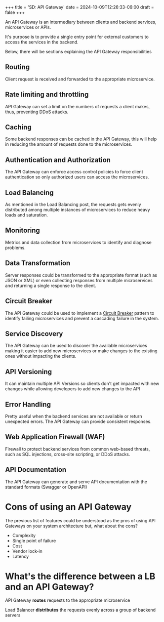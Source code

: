 +++
title = 'SD: API Gateway'
date = 2024-10-09T12:26:33-06:00
draft = false
+++

An API Gateway is an intermediary between clients and backend services, microservices or APIs.

It's purpose is to provide a single entry point for external customers to access the services in the backend.

Below, there will be sections explaining the API Gateway responsibilities

## Routing

Client request is received and forwarded to the appropriate microservice.

## Rate limiting and throttling

API Gateway can set a limit on the numbers of requests a client makes, thus, preventing DDoS attacks.

## Caching

Some backend responses can be cached in the API Gateway, this will help in reducing the amount of requests done to the microservices.

## Authentication and Authorization

The API Gateway can enforce access control policies to force client authentication so only authorized users can access the microservices.

## Load Balancing

As mentioned in the Load Balancing post, the requests gets evenly distributed among multiple instances of microservices to reduce heavy loads and saturation.

## Monitoring

Metrics and data collection from microservices to identify and diagnose problems.

## Data Transformation

Server responses could be transformed to the appropriate format (such as JSON or XML) or even collecting responses from multiple microservices and returning a single response to the client.

## Circuit Breaker

The API Gateway could be used to implement a [Circuit Breaker](https://en.wikipedia.org/wiki/Circuit_breaker_design_pattern) pattern to identify failing microservices and prevent a cascading failure in the system.

## Service Discovery

The API Gateway can be used to discover the available microservices making it easier to add new microservices or make changes to the existing ones without impacting the clients.

## API Versioning

It can maintain multiple API Versions so clients don't get impacted with new changes while allowing developers to add new changes to the API

## Error Handling

Pretty useful when the backend services are not available or return unexpected errors. The API Gateway can provide consistent responses.

## Web Application Firewall (WAF)

Firewall to protect backend services from common web-based threats, such as SQL injections, cross-site scripting, or DDoS attacks.

## API Documentation

The API Gateway can generate and serve API documentation with the standard formats (Swagger or OpenAPI)

# Cons of using an API Gateway

The previous list of features could be understood as the pros of using API Gateways on your system architecture but, what about the cons?

- Complexity
- Single point of failure
- Cost
- Vendor lock-in
- Latency

# What's the difference between a LB and an API Gateway?

API Gateway **routes** requests to the appropriate microservice

Load Balancer **distributes** the requests evenly across a group of backend servers
